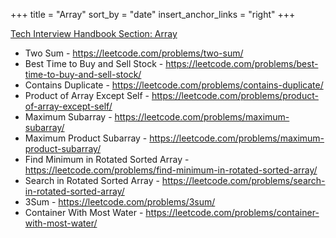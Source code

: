 +++
title = "Array"
sort_by = "date"
insert_anchor_links = "right"
+++

[Tech Interview Handbook Section: Array](https://yangshun.github.io/tech-interview-handbook/algorithms/array)

- Two Sum - <https://leetcode.com/problems/two-sum/>
- Best Time to Buy and Sell Stock - <https://leetcode.com/problems/best-time-to-buy-and-sell-stock/>
- Contains Duplicate - <https://leetcode.com/problems/contains-duplicate/>
- Product of Array Except Self - <https://leetcode.com/problems/product-of-array-except-self/>
- Maximum Subarray - <https://leetcode.com/problems/maximum-subarray/>
- Maximum Product Subarray - <https://leetcode.com/problems/maximum-product-subarray/>
- Find Minimum in Rotated Sorted Array - <https://leetcode.com/problems/find-minimum-in-rotated-sorted-array/>
- Search in Rotated Sorted Array - <https://leetcode.com/problems/search-in-rotated-sorted-array/>
- 3Sum - <https://leetcode.com/problems/3sum/>
- Container With Most Water - <https://leetcode.com/problems/container-with-most-water/>

